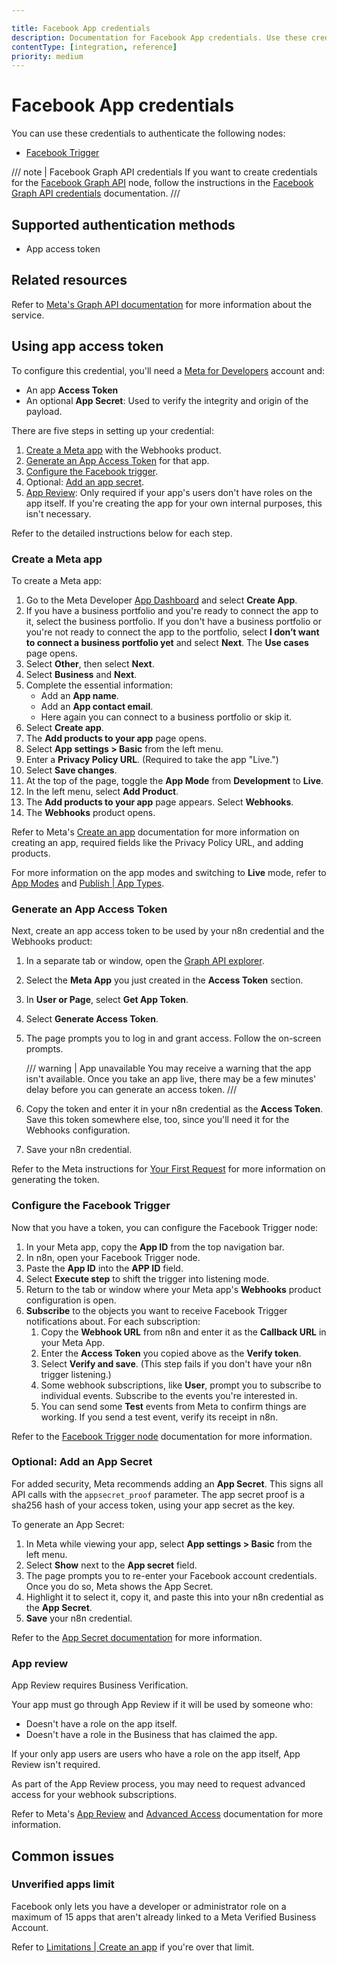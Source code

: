 ```yaml
---

title: Facebook App credentials
description: Documentation for Facebook App credentials. Use these credentials to authenticate Facebook App in n8n, a workflow automation platform.
contentType: [integration, reference]
priority: medium
---
```


# Facebook App credentials

You can use these credentials to authenticate the following nodes:

- [Facebook Trigger](/integrations/builtin/trigger-nodes/n8n-nodes-base.facebooktrigger/index.md)

/// note | Facebook Graph API credentials
If you want to create credentials for the [Facebook Graph API](/integrations/builtin/app-nodes/n8n-nodes-base.facebookgraphapi.md) node, follow the instructions in the [Facebook Graph API credentials](/integrations/builtin/credentials/facebookgraph.md) documentation.
///

## Supported authentication methods

- App access token

## Related resources

Refer to [Meta's Graph API documentation](https://developers.facebook.com/docs/graph-api/overview) for more information about the service.

## Using app access token

To configure this credential, you'll need a [Meta for Developers](https://developers.facebook.com/) account and:

- An app **Access Token**
- An optional **App Secret**: Used to verify the integrity and origin of the payload.

There are five steps in setting up your credential:

1. [Create a Meta app](#create-a-meta-app) with the Webhooks product.
2. [Generate an App Access Token](#generate-an-app-access-token) for that app.
3. [Configure the Facebook trigger](#configure-the-facebook-trigger).
4. Optional: [Add an app secret](#optional-add-an-app-secret).
5. [App Review](#app-review): Only required if your app's users don't have roles on the app itself. If you're creating the app for your own internal purposes, this isn't necessary.

Refer to the detailed instructions below for each step.

### Create a Meta app

To create a Meta app:

1. Go to the Meta Developer [App Dashboard](https://developers.facebook.com/apps) and select **Create App**.
2. If you have a business portfolio and you're ready to connect the app to it, select the business portfolio. If you don't have a business portfolio or you're not ready to connect the app to the portfolio, select **I don’t want to connect a business portfolio yet** and select **Next**. The **Use cases** page opens.
3. Select **Other**, then select **Next**.
4. Select **Business** and **Next**.
5. Complete the essential information:
    * Add an **App name**.
    * Add an **App contact email**.
    * Here again you can connect to a business portfolio or skip it.
1. Select **Create app**.
1. The **Add products to your app** page opens.
1. Select **App settings > Basic** from the left menu.
1. Enter a **Privacy Policy URL**. (Required to take the app "Live.")
1. Select **Save changes**.
1. At the top of the page, toggle the **App Mode** from **Development** to **Live**.
1. In the left menu, select **Add Product**.
6. The **Add products to your app** page appears. Select **Webhooks**.
7. The **Webhooks** product opens.

Refer to Meta's [Create an app](https://developers.facebook.com/docs/development/create-an-app) documentation for more information on creating an app, required fields like the Privacy Policy URL, and adding products.

For more information on the app modes and switching to **Live** mode, refer to [App Modes](https://developers.facebook.com/docs/development/build-and-test/app-modes) and [Publish | App Types](https://developers.facebook.com/docs/development/release#app-types).

### Generate an App Access Token

Next, create an app access token to be used by your n8n credential and the Webhooks product:

1. In a separate tab or window, open the [Graph API explorer](https://developers.facebook.com/tools/explorer/).
2. Select the **Meta App** you just created in the **Access Token** section.
3. In **User or Page**, select **Get App Token**.
4. Select **Generate Access Token**.
5. The page prompts you to log in and grant access. Follow the on-screen prompts.

    /// warning | App unavailable
    You may receive a warning that the app isn't available. Once you take an app live, there may be a few minutes' delay before you can generate an access token.
    ///

5. Copy the token and enter it in your n8n credential as the **Access Token**. Save this token somewhere else, too, since you'll need it for the Webhooks configuration.
6. Save your n8n credential.

Refer to the Meta instructions for [Your First Request](https://developers.facebook.com/docs/graph-api/get-started#get-started) for more information on generating the token.

### Configure the Facebook Trigger

Now that you have a token, you can configure the Facebook Trigger node:

1. In your Meta app, copy the **App ID** from the top navigation bar.
1. In n8n, open your Facebook Trigger node.
2. Paste the **App ID** into the **APP ID** field.
3. Select **Execute step** to shift the trigger into listening mode.
6. Return to the tab or window where your Meta app's **Webhooks** product configuration is open.
7. **Subscribe** to the objects you want to receive Facebook Trigger notifications about. For each subscription:
    1. Copy the **Webhook URL** from n8n and enter it as the **Callback URL** in your Meta App.
    1. Enter the **Access Token** you copied above as the **Verify token**.
    1. Select **Verify and save**. (This step fails if you don't have your n8n trigger listening.)
    1. Some webhook subscriptions, like **User**, prompt you to subscribe to individual events. Subscribe to the events you're interested in.
    1. You can send some **Test** events from Meta to confirm things are working. If you send a test event, verify its receipt in n8n.

Refer to the [Facebook Trigger node](/integrations/builtin/trigger-nodes/n8n-nodes-base.facebooktrigger/index.md) documentation for more information.

### Optional: Add an App Secret

For added security, Meta recommends adding an **App Secret**. This signs all API calls with the `appsecret_proof` parameter. The app secret proof is a sha256 hash of your access token, using your app secret as the key.

To generate an App Secret:

1. In Meta while viewing your app, select **App settings > Basic** from the left menu.
1. Select **Show** next to the **App secret** field.
1. The page prompts you to re-enter your Facebook account credentials. Once you do so, Meta shows the App Secret.
1. Highlight it to select it, copy it, and paste this into your n8n credential as the **App Secret**.
1. **Save** your n8n credential.

Refer to the [App Secret documentation](https://developers.facebook.com/docs/facebook-login/security#appsecret) for more information.

### App review

App Review requires Business Verification.

Your app must go through App Review if it will be used by someone who:

- Doesn't have a role on the app itself.
- Doesn't have a role in the Business that has claimed the app.

If your only app users are users who have a role on the app itself, App Review isn't required.

As part of the App Review process, you may need to request advanced access for your webhook subscriptions.

Refer to Meta's [App Review](https://developers.facebook.com/docs/resp-plat-initiatives/app-review) and [Advanced Access](https://developers.facebook.com/docs/graph-api/overview/access-levels#advanced-access) documentation for more information.

## Common issues

### Unverified apps limit

Facebook only lets you have a developer or administrator role on a maximum of 15 apps that aren't already linked to a Meta Verified Business Account.

Refer to [Limitations | Create an app](https://developers.facebook.com/docs/development/create-an-app#limitations) if you're over that limit.
